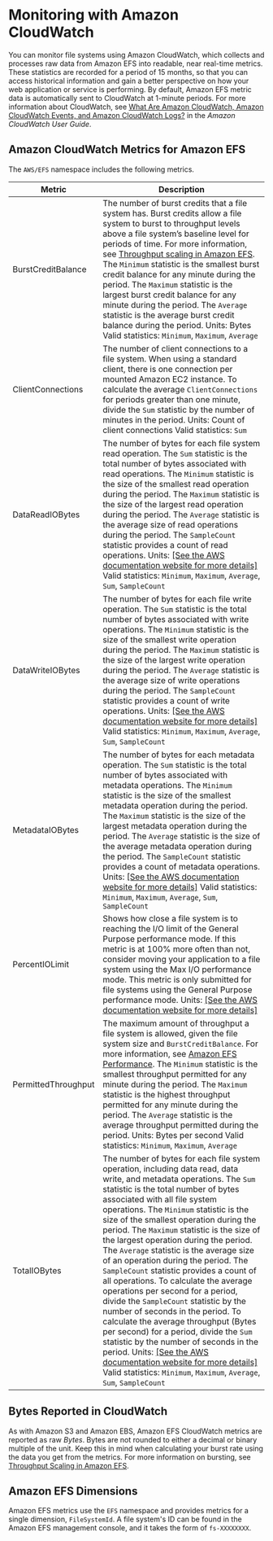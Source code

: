 # Monitoring with Amazon CloudWatch<a name="monitoring-cloudwatch"></a>

You can monitor file systems using Amazon CloudWatch, which collects and processes raw data from Amazon EFS into readable, near real\-time metrics\. These statistics are recorded for a period of 15 months, so that you can access historical information and gain a better perspective on how your web application or service is performing\. By default, Amazon EFS metric data is automatically sent to CloudWatch at 1\-minute periods\. For more information about CloudWatch, see [What Are Amazon CloudWatch, Amazon CloudWatch Events, and Amazon CloudWatch Logs?](http://docs.aws.amazon.com/AmazonCloudWatch/latest/monitoring//WhatIsCloudWatch.html) in the *Amazon CloudWatch User Guide*\.

## Amazon CloudWatch Metrics for Amazon EFS<a name="efs-metrics"></a>

The `AWS/EFS` namespace includes the following metrics\.


| Metric | Description | 
| --- | --- | 
| BurstCreditBalance |  The number of burst credits that a file system has\. Burst credits allow a file system to burst to throughput levels above a file system’s baseline level for periods of time\. For more information, see [Throughput scaling in Amazon EFS](http://docs.aws.amazon.com/efs/latest/ug/performance.html#bursting)\. The `Minimum` statistic is the smallest burst credit balance for any minute during the period\. The `Maximum` statistic is the largest burst credit balance for any minute during the period\. The `Average` statistic is the average burst credit balance during the period\.  Units: Bytes Valid statistics: `Minimum`, `Maximum`, `Average`  | 
| ClientConnections |  The number of client connections to a file system\. When using a standard client, there is one connection per mounted Amazon EC2 instance\.  To calculate the average `ClientConnections` for periods greater than one minute, divide the `Sum` statistic by the number of minutes in the period\.  Units: Count of client connections Valid statistics: `Sum`  | 
| DataReadIOBytes |  The number of bytes for each file system read operation\. The `Sum` statistic is the total number of bytes associated with read operations\. The `Minimum` statistic is the size of the smallest read operation during the period\. The `Maximum` statistic is the size of the largest read operation during the period\. The `Average` statistic is the average size of read operations during the period\. The `SampleCount` statistic provides a count of read operations\. Units: [\[See the AWS documentation website for more details\]](http://docs.aws.amazon.com/efs/latest/ug/monitoring-cloudwatch.html) Valid statistics: `Minimum`, `Maximum`, `Average`, `Sum`, `SampleCount`  | 
| DataWriteIOBytes |  The number of bytes for each file write operation\. The `Sum` statistic is the total number of bytes associated with write operations\. The `Minimum` statistic is the size of the smallest write operation during the period\. The `Maximum` statistic is the size of the largest write operation during the period\. The `Average` statistic is the average size of write operations during the period\. The `SampleCount` statistic provides a count of write operations\. Units: [\[See the AWS documentation website for more details\]](http://docs.aws.amazon.com/efs/latest/ug/monitoring-cloudwatch.html) Valid statistics: `Minimum`, `Maximum`, `Average`, `Sum`, `SampleCount`  | 
| MetadataIOBytes |  The number of bytes for each metadata operation\. The `Sum` statistic is the total number of bytes associated with metadata operations\. The `Minimum` statistic is the size of the smallest metadata operation during the period\. The `Maximum` statistic is the size of the largest metadata operation during the period\. The `Average` statistic is the size of the average metadata operation during the period\. The `SampleCount` statistic provides a count of metadata operations\. Units: [\[See the AWS documentation website for more details\]](http://docs.aws.amazon.com/efs/latest/ug/monitoring-cloudwatch.html) Valid statistics: `Minimum`, `Maximum`, `Average`, `Sum`, `SampleCount`  | 
| PercentIOLimit | Shows how close a file system is to reaching the I/O limit of the General Purpose performance mode\. If this metric is at 100% more often than not, consider moving your application to a file system using the Max I/O performance mode\.  This metric is only submitted for file systems using the General Purpose performance mode\.  Units: [\[See the AWS documentation website for more details\]](http://docs.aws.amazon.com/efs/latest/ug/monitoring-cloudwatch.html)  | 
| PermittedThroughput |  The maximum amount of throughput a file system is allowed, given the file system size and `BurstCreditBalance`\. For more information, see [Amazon EFS Performance](http://docs.aws.amazon.com/efs/latest/ug/performance.html)\. The `Minimum` statistic is the smallest throughput permitted for any minute during the period\. The `Maximum` statistic is the highest throughput permitted for any minute during the period\. The `Average` statistic is the average throughput permitted during the period\.  Units: Bytes per second Valid statistics: `Minimum`, `Maximum`, `Average`  | 
| TotalIOBytes |  The number of bytes for each file system operation, including data read, data write, and metadata operations\. The `Sum` statistic is the total number of bytes associated with all file system operations\. The `Minimum` statistic is the size of the smallest operation during the period\. The `Maximum` statistic is the size of the largest operation during the period\. The `Average` statistic is the average size of an operation during the period\. The `SampleCount` statistic provides a count of all operations\.  To calculate the average operations per second for a period, divide the `SampleCount` statistic by the number of seconds in the period\. To calculate the average throughput \(Bytes per second\) for a period, divide the `Sum` statistic by the number of seconds in the period\.   Units: [\[See the AWS documentation website for more details\]](http://docs.aws.amazon.com/efs/latest/ug/monitoring-cloudwatch.html) Valid statistics: `Minimum`, `Maximum`, `Average`, `Sum`, `SampleCount`  | 

## Bytes Reported in CloudWatch<a name="cloudwatch-bytes"></a>

As with Amazon S3 and Amazon EBS, Amazon EFS CloudWatch metrics are reported as raw *Bytes*\. Bytes are not rounded to either a decimal or binary multiple of the unit\. Keep this in mind when calculating your burst rate using the data you get from the metrics\. For more information on bursting, see [Throughput Scaling in Amazon EFS](performance.md#bursting)\.

## Amazon EFS Dimensions<a name="efs-dimensions"></a>

Amazon EFS metrics use the `EFS` namespace and provides metrics for a single dimension, `FileSystemId`\. A file system's ID can be found in the Amazon EFS management console, and it takes the form of `fs-XXXXXXXX`\.